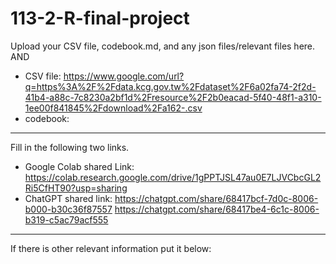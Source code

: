 # 113-2-R-final-project

Upload your CSV file, codebook.md, and any json files/relevant files here. AND 

- CSV file: https://www.google.com/url?q=https%3A%2F%2Fdata.kcg.gov.tw%2Fdataset%2F6a02fa74-2f2d-41b4-a88c-7c8230a2bf1d%2Fresource%2F2b0eacad-5f40-48f1-a310-1ee00f841845%2Fdownload%2Fa162-.csv
- codebook: 

---
Fill in the following two links.

 - Google Colab shared Link:  https://colab.research.google.com/drive/1gPPTJSL47au0E7LJVCbcGL2Ri5CfHT90?usp=sharing
 - ChatGPT shared link: https://chatgpt.com/share/68417bcf-7d0c-8006-b000-b30c36f87557
    https://chatgpt.com/share/68417be4-6c1c-8006-b319-c5ac79acf555

---
If there is other relevant information put it below:

